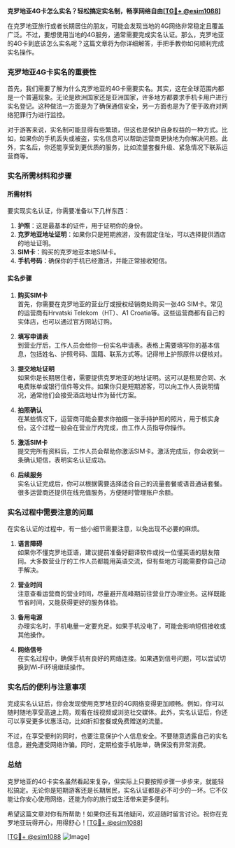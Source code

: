 **克罗地亚4G卡怎么实名？轻松搞定实名制，畅享网络自由[[TG💪+ @esim1088](https://t.me/s/esim1088)]**

在克罗地亚旅行或者长期居住的朋友，可能会发现当地的4G网络非常稳定且覆盖广泛。不过，要想使用当地的4G服务，通常需要完成实名认证。那么，克罗地亚的4G卡到底该怎么实名呢？这篇文章将为你详细解答，手把手教你如何顺利完成实名操作。

### 克罗地亚4G卡实名的重要性

首先，我们需要了解为什么克罗地亚的4G卡需要实名。其实，这在全球范围内都是一个普遍现象。无论是欧洲国家还是亚洲国家，许多地方都要求手机卡用户进行实名登记。这种做法一方面是为了确保通信安全，另一方面也是为了便于政府对网络犯罪行为进行监控。

对于游客来说，实名制可能显得有些繁琐，但这也是保护自身权益的一种方式。比如，如果你的手机丢失或被盗，实名信息可以帮助运营商更快地为你解决问题。此外，实名后，你还能享受到更优质的服务，比如流量套餐升级、紧急情况下联系运营商等。

### 实名所需材料和步骤

#### 所需材料

要实现实名认证，你需要准备以下几样东西：

1. **护照**：这是最基本的证件，用于证明你的身份。
2. **克罗地亚地址证明**：如果你只是短期旅游，没有固定住址，可以选择提供酒店的地址证明。
3. **SIM卡**：购买的克罗地亚本地SIM卡。
4. **手机号码**：确保你的手机已经激活，并能正常接收短信。

#### 实名步骤

1. **购买SIM卡**  
   首先，你需要在克罗地亚的营业厅或授权经销商处购买一张4G SIM卡。常见的运营商有Hrvatski Telekom（HT）、A1 Croatia等。这些运营商都有自己的实体店，也可以通过官方网站订购。

2. **填写申请表**  
   到营业厅后，工作人员会给你一份实名申请表。表格上需要填写你的基本信息，包括姓名、护照号码、国籍、联系方式等。记得带上护照原件以便核对。

3. **提交地址证明**  
   如果你是长期居住者，需要提供克罗地亚的地址证明。这可以是租房合同、水电费账单或银行信件等文件。如果你只是短期游客，可以向工作人员说明情况，通常他们会接受酒店地址作为替代方案。

4. **拍照确认**  
   在某些情况下，运营商可能会要求你拍摄一张手持护照的照片，用于核实身份。这个过程一般会在营业厅内完成，由工作人员指导你操作。

5. **激活SIM卡**  
   提交完所有资料后，工作人员会帮助你激活SIM卡。激活完成后，你会收到一条确认短信，表明实名认证成功。

6. **后续服务**  
   实名认证完成后，你可以根据需要选择适合自己的流量套餐或语音通话套餐。很多运营商还提供在线充值服务，方便随时管理账户余额。

### 实名过程中需要注意的问题

在实名认证的过程中，有一些小细节需要注意，以免出现不必要的麻烦。

1. **语言障碍**  
   如果你不懂克罗地亚语，建议提前准备好翻译软件或找一位懂英语的朋友陪同。大多数营业厅的工作人员都能用英语交流，但有些地方可能需要你自己动手解决。

2. **营业时间**  
   注意查看运营商的营业时间，尽量避开高峰期前往营业厅办理业务。这样既能节省时间，又能获得更好的服务体验。

3. **备用电源**  
   办理实名时，手机电量一定要充足。如果手机没电了，可能会影响短信接收或其他操作。

4. **网络信号**  
   在实名过程中，确保手机有良好的网络连接。如果遇到信号问题，可以尝试切换到Wi-Fi环境继续操作。

### 实名后的便利与注意事项

完成实名认证后，你会发现使用克罗地亚的4G网络变得更加顺畅。例如，你可以随时随地享受高速上网，观看在线视频或浏览社交媒体。此外，实名认证后，你还可以享受更多优惠活动，比如折扣套餐或免费赠送的流量。

不过，在享受便利的同时，也要注意保护个人信息安全。不要随意透露自己的实名信息，避免遭受网络诈骗。同时，定期检查手机账单，确保没有异常消费。

### 总结

克罗地亚的4G卡实名虽然看起来复杂，但实际上只要按照步骤一步步来，就能轻松搞定。无论你是短期游客还是长期居民，实名认证都是必不可少的一环。它不仅能让你安心使用网络，还能为你的旅行或生活带来更多便利。

希望这篇文章对你有所帮助！如果你还有其他疑问，欢迎随时留言讨论。祝你在克罗地亚玩得开心，用得舒心！[[TG💪+ @esim1088](https://t.me/s/esim1088)]  

[[TG💪+ @esim1088](https://t.me/s/esim1088) ![Image](https://i.postimg.cc/4NQfJmqS/Snipaste-2025-05-13-00-14-12.png)]